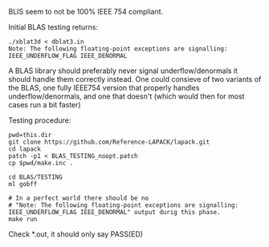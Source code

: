 BLIS seem to not be 100% IEEE 754 compliant.

Initial BLAS testing returns:
```
./xblat3d < dblat3.in
Note: The following floating-point exceptions are signalling: IEEE_UNDERFLOW_FLAG IEEE_DENORMAL
```

A BLAS library should preferably never signal underflow/denormals it should handle them correctly instead.
One could consieve of two variants of the BLAS, one fully IEEE754 version that properly handles underflow/denormals, and one that doesn't (which would then for most cases run a bit faster)


Testing procedure:
```
pwd=this.dir
git clone https://github.com/Reference-LAPACK/lapack.git
cd lapack
patch -p1 < BLAS_TESTING_noopt.patch
cp $pwd/make.inc .

cd BLAS/TESTING
ml gobff

# In a perfect world there should be no
# "Note: The following floating-point exceptions are signalling: IEEE_UNDERFLOW_FLAG IEEE_DENORMAL" output durig this phase.
make run
```

Check *.out, it should only say PASS(ED)
